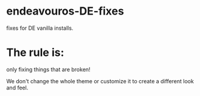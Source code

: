 # endeavouros-DE-fixes
fixes for DE vanilla installs.

# The rule is:
only fixing things that are broken!

We don't change the whole theme or customize it to create a different look and feel.
